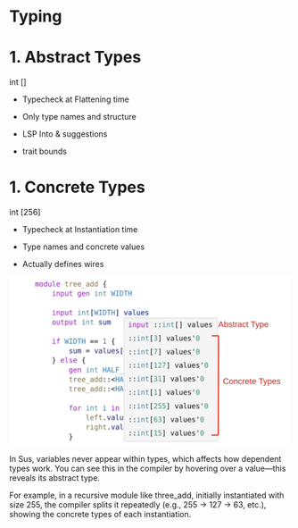 # Typing 

# 1. Abstract Types

int []

- Typecheck at Flattening time

- Only type names and structure

- LSP Into & suggestions

- trait bounds

# 1.  Concrete Types

int [256]

- Typecheck at Instantiation time

- Type names and concrete values

- Actually defines wires


![Typing](/images/typings.png)   

In Sus, variables never appear within types, which affects how dependent types work. You can see this in the compiler by hovering over a value—this reveals its abstract type.

For example, in a recursive module like three_add, initially instantiated with size 255, the compiler splits it repeatedly (e.g., 255 → 127 → 63, etc.), showing the concrete types of each instantiation.